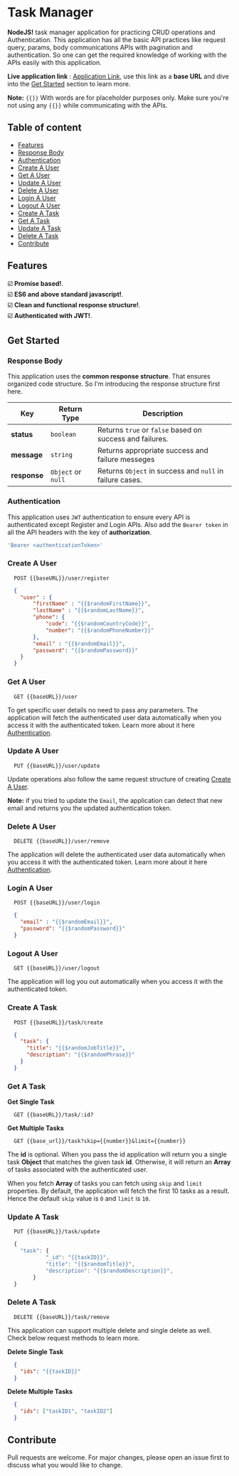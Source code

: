 # Task Manager

**NodeJS!** task manager application for practicing CRUD operations and Authentication. This application has all the basic API practices like request query, params, body communications APIs with pagination and authentication. So one can get the required knowledge of working with the APIs easily with this application.

**Live application link** : [Application Link](https://rameshrrl-task-manager.herokuapp.com), use this link as a **base URL** and dive into the [Get Started](#get-started) section to learn more.

**Note:** `{{}}` With words are for placeholder purposes only. Make sure you're not using any `{{}}` while communicating with the APIs.

## Table of content

- [Features](#features)
- [Response Body](#response-body)
- [Authentication](#authentication)
- [Create A User](#create-a-user)
- [Get A User](#get-a-user)
- [Update A User](#update-a-user)
- [Delete A User](#delete-a-user)
- [Login A User](#login-a-user)
- [Logout A User](#logout-a-user)
- [Create A Task](#create-a-task)
- [Get A Task](#get-a-task)
- [Update A Task](#update-a-task)
- [Delete A Task](#delete-a-task)
- [Contribute](#contribute)

## Features

☑️ **Promise based!**.<br />
☑️ **ES6 and above standard javascript!**.<br />
☑️ **Clean and functional response structure!**.<br />
☑️ **Authenticated with JWT!**.<br />

## Get Started

### Response Body

This application uses the **common response structure**. That ensures organized code structure. So I'm introducing the response structure first here.

| Key            | Return Type        | Description                                             |
| -------------- |--------------------|---------------------------------------------------------|
| **status**     | `boolean`          | Returns `true` or `false` based on success and failures.|
| **message**    | `string`           | Returns appropriate success and failure messeges        |
| **response**   | `Object` or `null` | Returns `Object` in success and `null` in failure cases.|

### Authentication

This application uses `JWT` authentication to ensure every API is authenticated except Register and Login APIs. Also add the `Bearer token` in all the API headers with the key of **authorization**.

```javascript
'Bearer <authenticationToken>'
```

### Create A User

```shell
  POST {{baseURL}}/user/register
```

```json
  {
    "user" : {
        "firstName" : "{{$randomFirstName}}",
        "lastName" : "{{$randomLastName}}",
        "phone": {
            "code": "{{$randomCountryCode}}",
            "number": "{{$randomPhoneNumber}}"
        },
        "email" : "{{$randomEmail}}",
        "password": "{{$randomPassword}}"
    }
  }
```

### Get A User

```shell
  GET {{baseURL}}/user
```

To get specific user details no need to pass any parameters. The application will fetch the authenticated user data automatically when you access it with the authenticated token. Learn more about it here [Authentication](#authentication).


### Update A User

```shell
  PUT {{baseURL}}/user/update
```

Update operations also follow the same request structure of creating [Create A User](#create-a-user).

**Note:** if you tried to update the `Email`, the application can detect that new email and returns you the updated authentication token.

### Delete A User

```shell
  DELETE {{baseURL}}/user/remove
```

The application will delete the authenticated user data automatically when you access it with the authenticated token. Learn more about it here [Authentication](#authentication).

### Login A User

```shell
  POST {{baseURL}}/user/login
```

```json
  {
    "email" : "{{$randomEmail}}",
    "password": "{{$randomPassword}}"
  }
```

### Logout A User

```shell
  GET {{baseURL}}/user/logout
```

The application will log you out automatically when you access it with the authenticated token.

### Create A Task

```shell
  POST {{baseURL}}/task/create
```

```json
  {
    "task": {
      "title": "{{$randomJobTitle}}",
      "description": "{{$randomPhrase}}"
    }
  }
```

### Get A Task


**Get Single Task**

```shell
  GET {{baseURL}}/task/:id?
```

**Get Multiple Tasks**

```shell
  GET {{base_url}}/task?skip={{number}}&limit={{number}}
```

The **id** is optional. When you pass the id application will return you a single task **Object** that matches the given task **id**. Otherwise, it will return an **Array** of tasks associated with the authenticated user.

When you fetch **Array** of tasks you can fetch using `skip` and `limit` properties. By default, the application will fetch the first 10 tasks as a result. Hence the default `skip` value is `0` and `limit` is `10`.

### Update A Task

```shell
  PUT {{baseURL}}/task/update
```

```javascript
  {
    "task": {
            "_id": "{{taskID}}",
            "title": "{{$randomTitle}}",
            "description": "{{$randomDescription}}",
        }
  }
```

### Delete A Task

```shell
  DELETE {{baseURL}}/task/remove
```

This application can support multiple delete and single delete as well. Check below request methods to learn more.

**Delete Single Task**

```json
  {
    "ids": "{{taskID}}"
  }
```

**Delete Multiple Tasks**

```json
  {
    "ids": ["taskID1", "taskID2"]
  }
```

## Contribute

Pull requests are welcome. For major changes, please open an issue first to discuss what you would like to change.